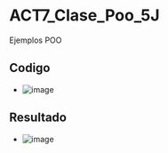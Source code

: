 # ACT7_Clase_Poo_5J
Ejemplos POO
## Codigo 
- ![image](https://github.com/user-attachments/assets/2e3fb51e-addb-451d-ac2f-a7bba0c65a7c)
## Resultado 
- ![image](https://github.com/user-attachments/assets/a20bec20-bf8c-46d2-90b9-0e628eb444b7)


